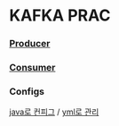 # KAFKA PRAC

### [Producer](https://github.com/immsee098/kafkaPrac/blob/feature/yhs/src/main/java/com/bithumb/msacommunity/service/ReplyServiceImpl.java)

### [Consumer](https://github.com/immsee098/kafkaPrac/blob/feature/yhs/src/main/java/com/bithumb/msacommunity/router/Consumer.java)

### Configs
[java로 컨피그](https://github.com/immsee098/kafkaPrac/blob/feature/yhs/src/main/java/com/bithumb/msacommunity/router/KafkaConsumerConfig.java)
/
[yml로 관리](https://github.com/immsee098/kafkaPrac/blob/feature/yhs/src/main/resources/application.yml)

